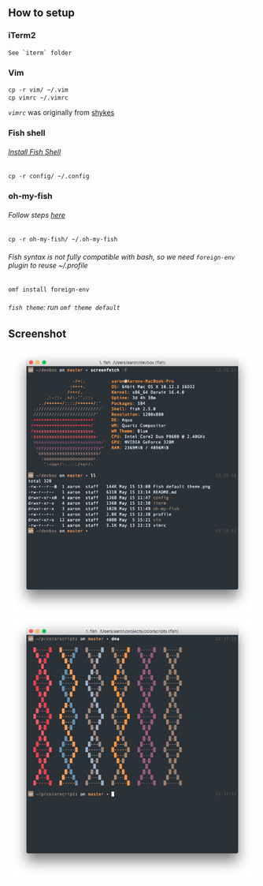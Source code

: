 ## How to setup

### iTerm2
```
See `iterm` folder
```

### Vim
```SHELL
cp -r vim/ ~/.vim
cp vimrc ~/.vimrc
```

*`vimrc`* was originally from [shykes](https://github.com/shykes/devbox)

### Fish shell

###### *[Install Fish Shell](https://fishshell.com/)*

```SHELL
cp -r config/ ~/.config
```

### oh-my-fish

###### *Follow steps [here](https://github.com/oh-my-fish/oh-my-fish)*

```SHELL
cp -r oh-my-fish/ ~/.oh-my-fish
```

###### *Fish syntax is not fully compatible with bash, so we need `foreign-env` plugin to reuse ~/.profile*

```SHELL
omf install foreign-env
```

###### *`fish theme`*: run `omf theme default`

## Screenshot

![Fish Default Theme](https://raw.githubusercontent.com/aaron-elkins/devbox/master/Fish%20default%20theme.png)
![DNA](https://raw.githubusercontent.com/aaron-elkins/devbox/master/dna.png)
